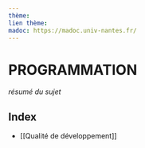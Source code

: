 ```yaml
---
thème: 
lien thème: 
madoc: https://madoc.univ-nantes.fr/
---
```


# PROGRAMMATION
*résumé du sujet*
## Index
- [[Qualité de développement]]